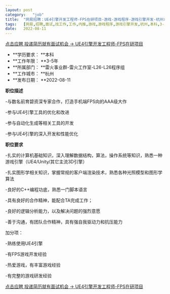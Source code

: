 ```yaml
---
layout:	post
category:	"job"
title:	"网易招聘：UE4引擎开发工程师-FPS在研项目-游戏-游戏程序-游戏引擎开发-杭州本科3-5年"
tags:	[网易,招聘,面试,找工作,工作,内推,游戏,游戏程序,游戏引擎开发,杭州,本科,3-5年]
date:	2022-08-11
---
```


[点击应聘 投递简历就有面试机会 ->  UE4引擎开发工程师-FPS在研项目](http://mobile.bole.netease.com/bole/boleDetail?id=32919&employeeId=346f03c3cda5f04c&key=all)



- **学历要求： **本科
- **工作年限： **3-5年
- **所属部门： **雷火事业群-雷火工作室-L26-L26程序组
- **工作城市： **杭州
- **发布日期： **2022-08-11



**职位描述**

-与数名前育碧资深专家合作，打造手机端FPS向的AAA级大作

-参与UE4引擎工具的优化和改进

-参与自动化生成等相关工具的开发

-参与UE4引擎的深入开发和性能优化



**职位要求**

-扎实的计算机基础知识，深入理解数据结构，算法，操作系统等知识，熟悉一种游戏引擎（UE4/Unity/其它主流3D引擎）

-扎实图形学相关知识，掌握常规的客户端渲染技术，熟悉各种光照模型和图形学算法

-良好的C++编程功底，熟悉一门脚本语言

-具有良好的合作精神，能配合TA完成工作；

-良好的逻辑分析能力，以及解决问题的强烈意愿

-善于沟通，有团队合作精神，具有强自我驱动力和抗压能力



加分项：

-熟练使用UE4引擎

-有FPS游戏开发经验

-热爱游戏，有丰富游戏经验

-有完整的游戏研发经验



[点击应聘 投递简历就有面试机会 ->  UE4引擎开发工程师-FPS在研项目](http://mobile.bole.netease.com/bole/boleDetail?id=32919&employeeId=346f03c3cda5f04c&key=all)